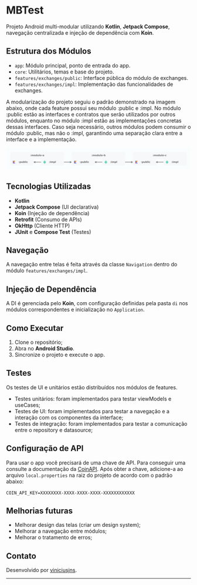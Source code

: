 # MBTest

Projeto Android multi-modular utilizando **Kotlin**, **Jetpack Compose**, navegação centralizada e injeção de dependência com **Koin**.

## Estrutura dos Módulos

- `app`: Módulo principal, ponto de entrada do app.
- `core`: Utilitários, temas e base do projeto.
- `features/exchanges/public`: Interface pública do módulo de exchanges.
- `features/exchanges/impl`: Implementação das funcionalidades de exchanges.

A modularização do projeto seguiu o padrão demonstrado na imagem abaixo, onde cada feature possui seu módulo :public e :impl.
No módulo :public estão as interfaces e contratos que serão utilizados por outros módulos, enquanto no módulo :impl estão as implementações concretas dessas interfaces.
Caso seja necessário, outros módulos podem consumir o módulo :public, mas não o :impl, garantindo uma separação clara entre a interface e a implementação.

![Exemplo modularização](assets/modularization.png)

## Tecnologias Utilizadas

- **Kotlin**
- **Jetpack Compose** (UI declarativa)
- **Koin** (Injeção de dependência)
- **Retrofit** (Consumo de APIs)
- **OkHttp** (Cliente HTTP)
- **JUnit** e **Compose Test** (Testes)

## Navegação

A navegação entre telas é feita através da classe `Navigation` dentro do módulo `features/exchanges/impl`.

## Injeção de Dependência

A DI é gerenciada pelo **Koin**, com configuração definidas pela pasta `di` nos módulos correspondentes e inicialização no `Application`.

## Como Executar

1. Clone o repositório;
2. Abra no **Android Studio**.
3. Sincronize o projeto e execute o app.

## Testes

Os testes de UI e unitários estão distribuídos nos módulos de features.
- Testes unitários: foram implementados para testar viewModels e useCases;
- Testes de UI: foram implementados para testar a navegação e a interação com os componentes da interface;
- Testes de integração: foram implementados para testar a comunicação entre o repository e datasource;

## Configuração de API

Para usar o app você precisará de uma chave de API. Para conseguir uma consulte a documentação da [CoinAPI](https://docs.coinapi.io/).
Após obter a chave, adicione-a ao arquivo `local.properties` na raiz do projeto de acordo com o padrão abaixo:

```properties
COIN_API_KEY=XXXXXXXX-XXXX-XXXX-XXXX-XXXXXXXXXXXX
```

## Melhorias futuras

- Melhorar design das telas (criar um design system);
- Melhorar a navegação entre módulos;
- Melhorar o tratamento de erros;

## Contato

Desenvolvido por [viniciusjns](https://github.com/viniciusjns).

---